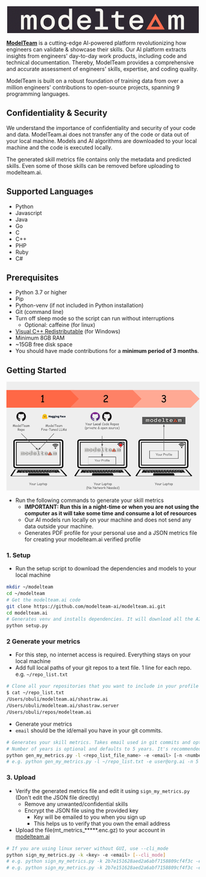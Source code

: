<div align="center">
  <img src="images/modelteam_logo_blk.png" alt="modelteam">
</div>

**[ModelTeam](https://modelteam.ai)** is a cutting-edge AI-powered platform revolutionizing how engineers can validate & showcase their skills.
Our AI platform extracts insights from engineers' day-to-day work products, including code and technical documentation.
Thereby, ModelTeam provides a comprehensive and accurate assessment of engineers' skills, expertise, and coding quality.

ModelTeam is built on a robust foundation of training data from over a million engineers' contributions to open-source
projects, spanning 9 programming languages.

## Confidentiality & Security

We understand the importance of confidentiality and security of your code and data. ModelTeam.ai does not transfer any
of the code or data out of your local machine. Models and AI algorithms are downloaded to your local machine and the
code is executed locally.

The generated skill metrics file contains only the metadata and predicted skills. Even some of those skills can be removed before
uploading to modelteam.ai.

## Supported Languages

- Python
- Javascript
- Java
- Go
- C
- C++
- PHP
- Ruby
- C#

## Prerequisites

- Python 3.7 or higher
- Pip
- Python-venv (if not included in Python installation)
- Git (command line)
- Turn off sleep mode so the script can run without interruptions
    - Optional: caffeine (for linux)
- [Visual C++ Redistributable](https://learn.microsoft.com/en-us/cpp/windows/latest-supported-vc-redist?view=msvc-170) (for Windows)
- Minimum 8GB RAM
- ~15GB free disk space
- You should have made contributions for a **minimum period of 3 months**.

## Getting Started

![Getting Started](images/getting_started.png)

- Run the following commands to generate your skill metrics
    - **IMPORTANT: Run this in a night-time or when you are not using the computer as it will take some time and consume
      a lot of resources**
    - Our AI models run locally on your machine and does not send any data outside your machine.
    - Generates PDF profile for your personal use and a JSON metrics file for creating your modelteam.ai verified profile

### 1. Setup

- Run the setup script to download the dependencies and models to your local machine

```bash
mkdir ~/modelteam
cd ~/modelteam
# Get the modelteam.ai code
git clone https://github.com/modelteam-ai/modelteam.ai.git
cd modelteam.ai
# Generates venv and installs dependencies. It will download all the AI models
python setup.py
```

### 2 Generate your metrics

- For this step, no internet access is required. Everything stays on your local machine
- Add full local paths of your git repos to a text file. 1 line for each repo. e.g. `~/repo_list.txt` 

```bash
# Clone all your repositories that you want to include in your profile if it's not already cloned
$ cat ~/repo_list.txt
/Users/obuli/modelteam.ai/shastraw.ai
/Users/obuli/modelteam.ai/shastraw.server
/Users/obuli/repos/modelteam.ai
```

- Generate your metrics
- `email` should be the id/email you have in your git commits.

```bash
# Generates your skill metrics. Takes email used in git commits and optionally number of years to consider
# Number of years is optional and defaults to 5 years. It's recommended to change it to number of years you want to look back in git history
python gen_my_metrics.py -l <repo_list_file_name> -e <email> [-n <number_of_years_to_look_back>]
# e.g. python gen_my_metrics.py -l ~/repo_list.txt -e user@org.ai -n 5
```

### 3. Upload

- Verify the generated metrics file and edit it using `sign_my_metrics.py` (Don't edit the JSON file directly)
    - Remove any unwanted/confidential skills
    - Encrypt the JSON file using the provided key
        - Key will be emailed to you when you sign up
        - This helps us to verify that you own the email address
- Upload the file(mt_metrics_*****.enc.gz) to your account in [modelteam.ai](https://app.modelteam.ai/jobs)

```bash
# If you are using linux server without GUI, use --cli_mode
python sign_my_metrics.py -k <key> -e <email> [--cli_mode]
# e.g. python sign_my_metrics.py -k 2b7e151628aed2a6abf7158809cf4f3c -e user@org.ai # For MacOS/Windows
# e.g. python sign_my_metrics.py -k 2b7e151628aed2a6abf7158809cf4f3c -e user@org.ai --cli_mode # For Linux
```

